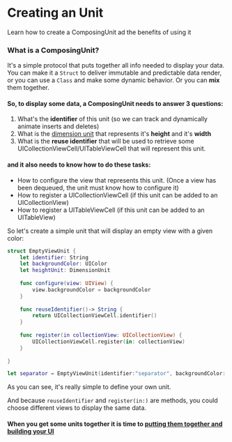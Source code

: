 # Creating an Unit
Learn how to create a ComposingUnit ad the benefits of using it

### What is a ComposingUnit?
It's a simple protocol that puts together all info needed to display your data. You can make it a `Struct` to deliver immutable and predictable data render, or you can use a `Class` and make some dynamic behavior. Or you can **mix** them together.

#### So, to display some data, a ComposingUnit needs to answer 3 questions:

1. What's the **identifier** of this unit (so we can track and dynamically animate inserts and deletes)
2. What is the [dimension unit](what-is-a-dimensionunit.html) that represents it's **height** and it's **width**
3. What is the **reuse identifier** that will be used to retrieve some UICollectionViewCell/UITableViewCell that will represent this unit.

#### and it also needs to know how to do these tasks:

* How to configure the view that represents this unit. (Once a view has been dequeued, the unit must know how to configure it)
* How to register a UICollectionViewCell (if this unit can be added to an UICollectionView)
* How to register a UITableViewCell (if this unit can be added to an UITableView)

So let's create a simple unit that will display an empty view with a given color:

```swift
struct EmptyViewUnit {
	let identifier: String
	let backgroundColor: UIColor
	let heightUnit: DimensionUnit
	
	func configure(view: UIView) {
		view.backgroundColor = backgroundColor
	}
	
	func reuseIdentifier()-> String {
		return UICollectionViewCell.identifier()
	}
	
	func register(in collectionView: UICollectionView) {
		UICollectionViewCell.register(in: collectionView)
	}
	
}

let separator = EmptyViewUnit(identifier:"separator", backgroundColor: .red, height: 120)
```
As you can see, it's really simple to define your own unit. 

And because `reuseIdentifier` and `register(in:)` are methods, you could choose different views to display the same data.


#### When you get some units together it is time to [putting them together and building your UI](building-ui.html)
